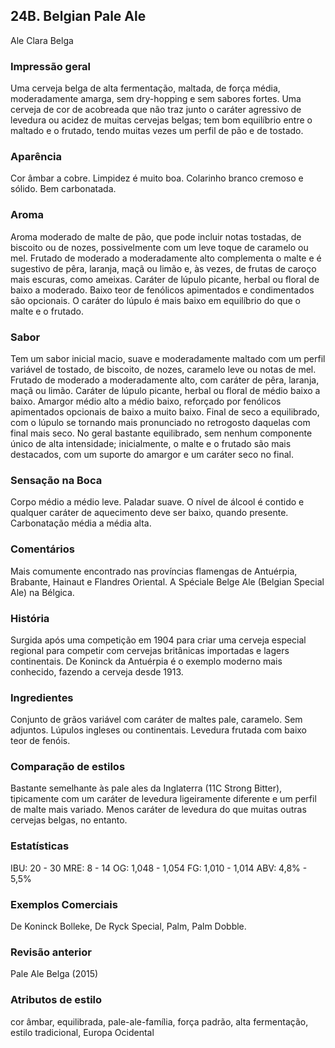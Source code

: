 ## 24B. Belgian Pale Ale
Ale Clara Belga

### Impressão geral

Uma cerveja belga de alta fermentação, maltada, de força média, moderadamente amarga, sem dry-hopping e sem sabores fortes. Uma cerveja de cor de acobreada que não traz junto o caráter agressivo de levedura ou acidez de muitas cervejas belgas; tem bom equilíbrio entre o maltado e o frutado, tendo muitas vezes um perfil de pão e de tostado.

### Aparência

Cor âmbar a cobre. Limpidez é muito boa. Colarinho branco cremoso e sólido. Bem carbonatada.

### Aroma

Aroma moderado de malte de pão, que pode incluir notas tostadas, de biscoito ou de nozes, possivelmente com um leve toque de caramelo ou mel. Frutado de moderado a moderadamente alto complementa o malte e é sugestivo de pêra, laranja, maçã ou limão e, às vezes, de frutas de caroço mais escuras, como ameixas. Caráter de lúpulo picante, herbal ou floral de baixo a moderado. Baixo teor de fenólicos apimentados e condimentados são opcionais. O caráter do lúpulo é mais baixo em equilíbrio do que o malte e o frutado.

### Sabor

Tem um sabor inicial macio, suave e moderadamente maltado com um perfil variável de tostado, de biscoito, de nozes, caramelo leve ou notas de mel. Frutado de moderado a moderadamente alto, com caráter de pêra, laranja, maçã ou limão. Caráter de lúpulo picante, herbal ou floral de médio baixo a baixo. Amargor médio alto a médio baixo, reforçado por fenólicos apimentados opcionais de baixo a muito baixo. Final de seco a equilibrado, com o lúpulo se tornando mais pronunciado no retrogosto daquelas com final mais seco. No geral bastante equilibrado, sem nenhum componente único de alta intensidade; inicialmente, o malte e o frutado são mais destacados, com um suporte do amargor e um caráter seco no final.

### Sensação na Boca

Corpo médio a médio leve. Paladar suave. O nível de álcool é contido e qualquer caráter de aquecimento deve ser baixo, quando presente. Carbonatação média a média alta.

### Comentários

Mais comumente encontrado nas províncias flamengas de Antuérpia, Brabante, Hainaut e Flandres Oriental. A Spéciale Belge Ale (Belgian Special Ale) na Bélgica.

### História

Surgida após uma competição em 1904 para criar uma cerveja especial regional para competir com cervejas britânicas importadas e lagers continentais. De Koninck da Antuérpia é o exemplo moderno mais conhecido, fazendo a cerveja desde 1913.

### Ingredientes

Conjunto de grãos variável com caráter de maltes pale, caramelo. Sem adjuntos. Lúpulos ingleses ou continentais. Levedura frutada com baixo teor de fenóis.

### Comparação de estilos

Bastante semelhante às pale ales da Inglaterra (11C Strong Bitter), tipicamente com um caráter de levedura ligeiramente diferente e um perfil de malte mais variado. Menos caráter de levedura do que muitas outras cervejas belgas, no entanto.

### Estatísticas

IBU: 20 - 30
MRE: 8 - 14
OG: 1,048 - 1,054
FG: 1,010 - 1,014
ABV: 4,8% - 5,5%

### Exemplos Comerciais

De Koninck Bolleke, De Ryck Special, Palm, Palm Dobble.

### Revisão anterior

Pale Ale Belga (2015)

### Atributos de estilo

cor âmbar, equilibrada, pale-ale-família, força padrão, alta fermentação, estilo tradicional, Europa Ocidental
